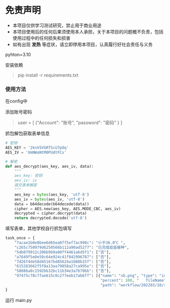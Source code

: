 # 免责声明
- 本项目仅供学习测试研究，禁止用于商业用途
- 本项目使用后的任何后果须使用本人承担，关于本项目的问题概不负责，包括使用过程中的任何损失和损害
- 如有出现 **发热** 等症状，请立即停用本项目，认真履行好社会责任与义务

pyhton=3.10

安装依赖

>pip install -r requirements.txt

### 使用方法


在config中

添加账号密码
>user = [
    {"Account": "账号",
     "password": "密码"
     }
]

抓包解包获取表单信息

```Python
# 密钥
AES_KEY = '2knV5VGRTScU7pOq'
AES_IV = 'UmNWaNtM0PUdtFCs'

# 解密
def aes_decrypt(aes_key, aes_iv, data):
    """
    aes_key: 密钥
    aes_iv: iv
    提交表单解密
    """
    aes_key = bytes(aes_key, 'utf-8')
    aes_iv = bytes(aes_iv, 'utf-8')
    data = b64decode(b64decode(data))
    cipher = AES.new(aes_key, AES.MODE_CBC, aes_iv)
    decrypted = cipher.decrypt(data)
    return decrypted.decode('utf-8')
```
填写表单，其他学校自行抓包填写
```Python
task_once = {
    "7acae1b0e8bee6d65ea0ff5ef7ac998c": "小于36.0℃ ",
    "c265c750979d6250566b112a90ad5277": "已完成疫苗接种",
    "5db079912c206b9b9a08ff4461a6d5f1": ["否"],
    "a7649f5e0e50c64e924c41f842996787": ["否"],
    "7d26f4de58d45167bd85624a1088b15f": ["否"],
    "615283662f5f8a13aa79058a27ca995e": ["否"],
    "58086a8c1592bb32bc11b34e3a7670bb": ["否"],
    "97475c78c7fae615c0c277eeb17ab6ff": [{"name": "sb.png", "type": "image/png", "size": 642368, "status": "done",
                                          "percent": 100, "   fileName": "workflow/202203/10/sb.png",
                                          "path": "workflow/202203/10/sbyiban.png"}]
}
```
运行 main.py

